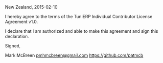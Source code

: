 New Zealand, 2015-02-10

I hereby agree to the terms of the TuniERP Individual Contributor License
Agreement v1.0.

I declare that I am authorized and able to make this agreement and sign this
declaration.

Signed,

Mark McBreen pmhmcbreen@gmail.com https://github.com/patmcb

